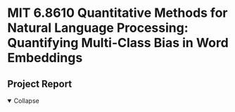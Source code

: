 # MIT 6.8610 Quantitative Methods for Natural Language Processing: Quantifying Multi-Class Bias in Word Embeddings

## Project Report
<details open>
<summary>Collapse</summary>
<object data='./assets/6_8610_final_project.pdf' width='100%' height=800></object>
</details>